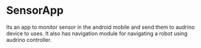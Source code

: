 # SensorApp
Its an app to monitor sensor in the android mobile and send them to audrino device to uses.
It also has navigation module for navigating a robot using audrino controller.
